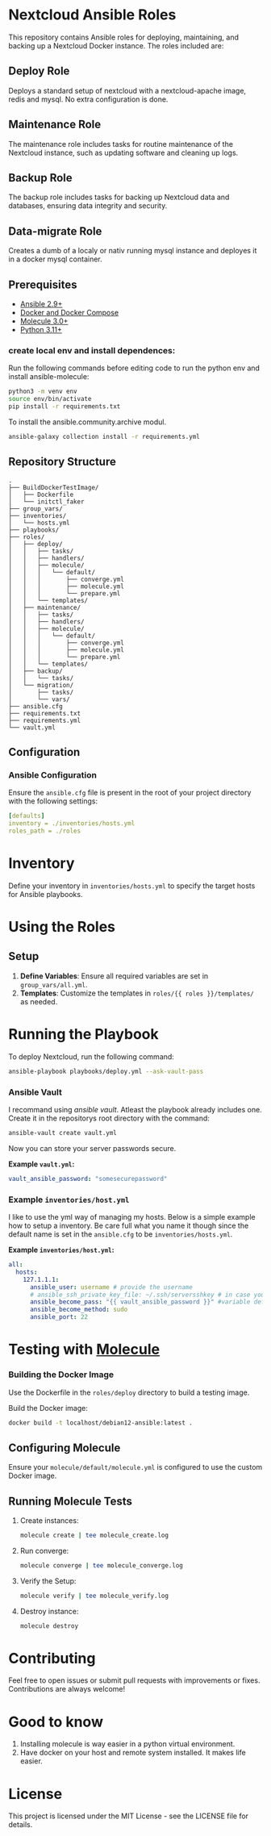# Nextcloud Ansible Roles

This repository contains Ansible roles for deploying, maintaining, and backing up a Nextcloud Docker instance. The roles included are:

## Deploy Role
Deploys a standard setup of nextcloud with a nextcloud-apache image, redis and mysql. No extra configuration is done.

## Maintenance Role
The maintenance role includes tasks for routine maintenance of the Nextcloud instance, such as updating software and cleaning up logs.

## Backup Role
The backup role includes tasks for backing up Nextcloud data and databases, ensuring data integrity and security.

## Data-migrate Role
Creates a dumb of a localy or nativ running mysql instance and deployes it in a docker mysql container.

## Prerequisites
- [Ansible 2.9+](https://docs.ansible.com/)
- [Docker and Docker Compose](https://docs.docker.com/)
- [Molecule 3.0+](https://ansible.readthedocs.io/projects/molecule/)
- [Python 3.11+](https://realpython.com/installing-python/)

### create local env and install dependences:
Run the following commands before editing code to run the python env and install ansible-molecule:
```bash
python3 -m venv env
source env/bin/activate
pip install -r requirements.txt
```

To install the ansible.community.archive modul.
```bash
ansible-galaxy collection install -r requirements.yml
```


## Repository Structure

```
.
├── BuildDockerTestImage/
│   ├── Dockerfile
│   └── initctl_faker
├── group_vars/
├── inventories/
│   └── hosts.yml
├── playbooks/
├── roles/
│   ├── deploy/
│   │   ├── tasks/
│   │   ├── handlers/
│   │   ├── molecule/
│   │   │   └── default/
│   │   │       ├── converge.yml
│   │   │       ├── molecule.yml
│   │   │       └── prepare.yml
│   │   └── templates/
│   ├── maintenance/
│   │   ├── tasks/
│   │   ├── handlers/
│   │   ├── molecule/
│   │   │   └── default/
│   │   │       ├── converge.yml
│   │   │       ├── molecule.yml
│   │   │       └── prepare.yml
│   │   └── templates/
│   ├── backup/
│   │   └── tasks/
│   └── migration/
│       ├── tasks/
│       └── vars/
├── ansible.cfg
├── requirements.txt
├── requirements.yml
└── vault.yml
```

## Configuration

### Ansible Configuration

Ensure the `ansible.cfg` file is present in the root of your project directory with the following settings:
```yml
[defaults]
inventory = ./inventories/hosts.yml
roles_path = ./roles
```

# Inventory
Define your inventory in `inventories/hosts.yml` to specify the target hosts for Ansible playbooks.

# Using the Roles
## Setup
1. **Define Variables**: Ensure all required variables are set in `group_vars/all.yml`.
2. **Templates**: Customize the templates in `roles/{{ roles }}/templates/` as needed.

# Running the Playbook

To deploy Nextcloud, run the following command:
```bash
ansible-playbook playbooks/deploy.yml --ask-vault-pass
```

### Ansible Vault

I recommand using *ansible vault*. Atleast the playbook already includes one. Create it in the repositorys root directory with the command:
```bash
ansible-vault create vault.yml
```
Now you can store your server passwords secure.

**Example `vault.yml`:**
```yml
vault_ansible_password: "somesecurepassword"
```

### Example `inventories/host.yml`
I like to use the yml way of managing my hosts. Below is a simple example how to setup a inventory. Be care full what you name it though since the default name is set in the `ansible.cfg` to be `inventories/hosts.yml`. 

**Example `inventories/host.yml`:** 
```yml
all:
  hosts:
    127.1.1.1:
      ansible_user: username # provide the username
      # ansible_ssh_private_key_file: ~/.ssh/serversshkey # in case you use ssh key (you should)
      ansible_become_pass: "{{ vault_ansible_password }}" #variable defiened in vault.yml that points to the password of the user
      ansible_become_method: sudo
      ansible_port: 22
```

# Testing with [Molecule](https://ansible.readthedocs.io/projects/molecule/)
### Building the Docker Image
Use the Dockerfile in the `roles/deploy` directory to build a testing image.

Build the Docker image:
```bash
docker build -t localhost/debian12-ansible:latest .
```

## Configuring Molecule
Ensure your `molecule/default/molecule.yml` is configured to use the custom Docker image.

## Running Molecule Tests
1. Create instances:
    ```bash
    molecule create | tee molecule_create.log
    ```
2. Run converge:
    ```bash
    molecule converge | tee molecule_converge.log
    ```
3. Verify the Setup:
    ```bash
    molecule verify | tee molecule_verify.log
    ```
4. Destroy instance:
    ```bash
    molecule destroy
    ```


# Contributing
Feel free to open issues or submit pull requests with improvements or fixes. Contributions are always welcome!

# Good to know

1. Installing molecule is way easier in a python virtual environment.
2. Have docker on your host and remote system installed. It makes life easier.

# License
This project is licensed under the MIT License - see the LICENSE file for details.

